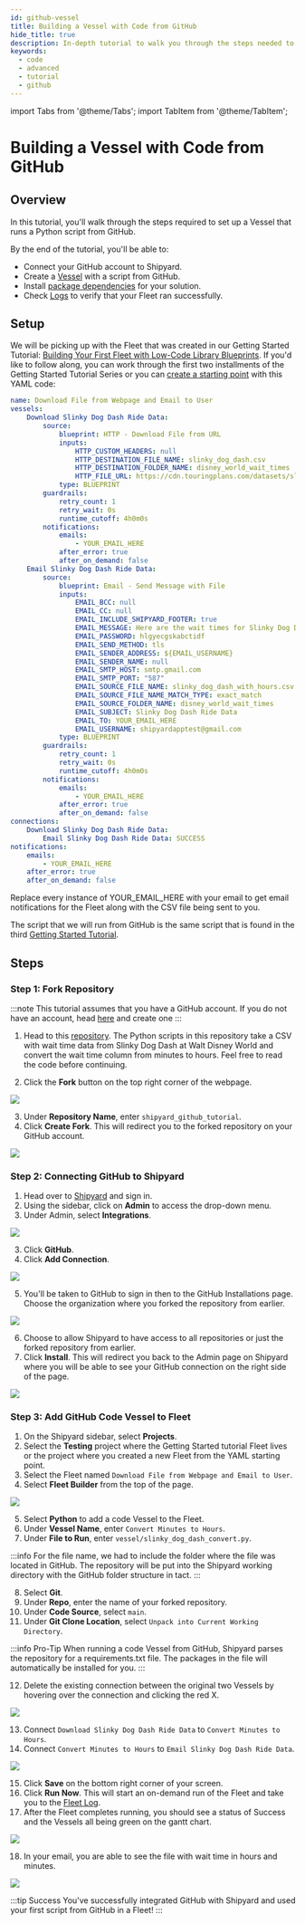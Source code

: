 ```yaml
---
id: github-vessel
title: Building a Vessel with Code from GitHub
hide_title: true
description: In-depth tutorial to walk you through the steps needed to set up a Vessel with code from GitHub.
keywords:
  - code
  - advanced
  - tutorial
  - github
---
```


import Tabs from '@theme/Tabs';
import TabItem from '@theme/TabItem';

# Building a Vessel with Code from GitHub

## Overview

In this tutorial, you'll walk through the steps required to set up a Vessel that runs a Python script from GitHub.


By the end of the tutorial, you'll be able to:

- Connect your GitHub account to Shipyard.
- Create a [Vessel](../reference/vessels.md) with a script from GitHub.
- Install [package dependencies](../reference/packages/external-package-dependencies.md) for your solution.
- Check [Logs](../reference/logs/logs-overview.md) to verify that your Fleet ran successfully.

## Setup

We will be picking up with the Fleet that was created in our Getting Started Tutorial: [Building Your First Fleet with Low-Code Library Blueprints](../getting-started/first-fleet.md). If you'd like to follow along, you can work through the first two installments of the Getting Started Tutorial Series or you can [create a starting point](create-fleets-with-yaml.md) with this YAML code: 


```yaml [](edited-with-Axolo)
name: Download File from Webpage and Email to User
vessels:
    Download Slinky Dog Dash Ride Data:
        source:
            blueprint: HTTP - Download File from URL
            inputs:
                HTTP_CUSTOM_HEADERS: null
                HTTP_DESTINATION_FILE_NAME: slinky_dog_dash.csv
                HTTP_DESTINATION_FOLDER_NAME: disney_world_wait_times
                HTTP_FILE_URL: https://cdn.touringplans.com/datasets/slinky_dog.csv
            type: BLUEPRINT
        guardrails:
            retry_count: 1
            retry_wait: 0s
            runtime_cutoff: 4h0m0s
        notifications:
            emails:
                - YOUR_EMAIL_HERE
            after_error: true
            after_on_demand: false
    Email Slinky Dog Dash Ride Data:
        source:
            blueprint: Email - Send Message with File
            inputs:
                EMAIL_BCC: null
                EMAIL_CC: null
                EMAIL_INCLUDE_SHIPYARD_FOOTER: true
                EMAIL_MESSAGE: Here are the wait times for Slinky Dog Dash
                EMAIL_PASSWORD: hlgyecgskabctidf
                EMAIL_SEND_METHOD: tls
                EMAIL_SENDER_ADDRESS: ${EMAIL_USERNAME}
                EMAIL_SENDER_NAME: null
                EMAIL_SMTP_HOST: smtp.gmail.com
                EMAIL_SMTP_PORT: "587"
                EMAIL_SOURCE_FILE_NAME: slinky_dog_dash_with_hours.csv
                EMAIL_SOURCE_FILE_NAME_MATCH_TYPE: exact_match
                EMAIL_SOURCE_FOLDER_NAME: disney_world_wait_times
                EMAIL_SUBJECT: Slinky Dog Dash Ride Data
                EMAIL_TO: YOUR_EMAIL_HERE
                EMAIL_USERNAME: shipyardapptest@gmail.com
            type: BLUEPRINT
        guardrails:
            retry_count: 1
            retry_wait: 0s
            runtime_cutoff: 4h0m0s
        notifications:
            emails:
                - YOUR_EMAIL_HERE
            after_error: true
            after_on_demand: false
connections:
    Download Slinky Dog Dash Ride Data:
        Email Slinky Dog Dash Ride Data: SUCCESS
notifications:
    emails:
        - YOUR_EMAIL_HERE
    after_error: true
    after_on_demand: false
```

Replace every instance of YOUR_EMAIL_HERE with your email to get email notifications for the Fleet along with the CSV file being sent to you.

The script that we will run from GitHub is the same script that is found in the third [Getting Started Tutorial](../getting-started/first-vessel-with-code.md).

## Steps

### Step 1: Fork Repository
:::note
This tutorial assumes that you have a GitHub account. If you do not have an account, head [here](https://github.com/join) and create one
:::

1. Head to this [repository](https://github.com/shipyardapp/github-demos). The Python scripts in this repository take a CSV with wait time data from Slinky Dog Dash at Walt Disney World and convert the wait time column from minutes to hours. Feel free to read the code before continuing.


2. Click the **Fork** button on the top right corner of the webpage.
   
![](../.gitbook/assets/shipyard_2022_12_07_11_47_26.png)

3. Under **Repository Name**, enter `shipyard_github_tutorial`.
4. Click **Create Fork**. This will redirect you to the forked repository on your GitHub account.

![](../.gitbook/assets/shipyard_2022_12_07_11_52_30.png)

### Step 2: Connecting GitHub to Shipyard

1. Head over to [Shipyard](https://www.shipyardapp.com/) and sign in.
2. Using the sidebar, click on **Admin** to access the drop-down menu.
3. Under Admin, select **Integrations**.

![](../.gitbook/assets/shipyard_2022_12_05_10_51_57.png)

3. Click **GitHub**.
4. Click **Add Connection**.

![](../.gitbook/assets/shipyard_2022_12_05_10_54_20.png)

5. You'll be taken to GitHub to sign in then to the GitHub Installations page. Choose the organization where you forked the repository from earlier.

![](../.gitbook/assets/shipyard_2022_12_05_10_56_52.png)

6. Choose to allow Shipyard to have access to all repositories or just the forked repository from earlier. 
7. Click **Install**. This will redirect you back to the Admin page on Shipyard where you will be able to see your GitHub connection on the right side of the page.

![](../.gitbook/assets/shipyard_2022_12_05_11_22_14.png)

### Step 3: Add GitHub Code Vessel to Fleet

1. On the Shipyard sidebar, select **Projects**.
2. Select the **Testing** project where the Getting Started tutorial Fleet lives or the project where you created a new Fleet from the YAML starting point.
3. Select the Fleet named `Download File from Webpage and Email to User`.
4. Select **Fleet Builder** from the top of the page.

![](../.gitbook/assets/shipyard_2022_12_08_11_31_42.png)

5. Select **Python** to add a code Vessel to the Fleet.
6. Under **Vessel Name**, enter `Convert Minutes to Hours`.
7. Under **File to Run**, enter `vessel/slinky_dog_dash_convert.py`.

:::info
For the file name, we had to include the folder where the file was located in GitHub. The repository will be put into the Shipyard working directory with the GitHub folder structure in tact.
:::

8. Select **Git**.
9.  Under **Repo**, enter the name of your forked repository.
10. Under **Code Source**, select `main`.
11. Under **Git Clone Location**, select `Unpack into Current Working Directory`.
    
:::info Pro-Tip
When running a code Vessel from GitHub, Shipyard parses the repository for a requirements.txt file. The packages in the file will automatically be installed for you.
:::

12. Delete the existing connection between the original two Vessels by hovering over the connection and clicking the red X.

![](../.gitbook/assets/shipyard_2022_12_09_11_32_28.png)

13. Connect `Download Slinky Dog Dash Ride Data` to `Convert Minutes to Hours`.
14. Connect `Convert Minutes to Hours` to `Email Slinky Dog Dash Ride Data`.
    
![](../.gitbook/assets/shipyard_2022_12_08_11_43_33.png)

15. Click **Save** on the bottom right corner of your screen.
16. Click **Run Now**. This will start an on-demand run of the Fleet and take you to the [Fleet Log](../reference/logs/fleet-logs.md).
17. After the Fleet completes running, you should see a status of Success and the Vessels all being green on the gantt chart.
    
![](../.gitbook/assets/shipyard_2022_12_08_12_27_51.png)

18. In your email, you are able to see the file with wait time in hours and minutes.

![](../.gitbook/assets/shipyard_2022_12_08_12_28_29.png)

:::tip Success
You've successfully integrated GitHub with Shipyard and used your first script from GitHub in a Fleet!
:::


